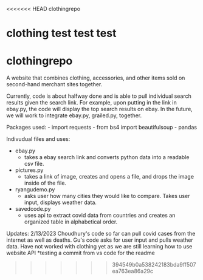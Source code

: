 <<<<<<< HEAD
clothingrepo

clothing test test test 
=======
# clothingrepo

A website that combines clothing, accessories, and other items sold on second-hand merchant sites together. 

Currently, code is about halfway done and is able to pull individual search results given the search link. For example, upon putting in the link in ebay.py, the code will display the top search results on ebay. In the future, we will work to integrate ebay.py, grailed.py, together. 

Packages used:
    - import requests
    - from bs4 import beautifulsoup
    - pandas

Indivudual files and uses:
- ebay.py  
    - takes a ebay search link and converts python data into a readable csv file. 
- pictures.py
    - takes a link of image, creates and opens a file, and drops the image inside of the file. 
- ryangudemo.py
    - asks user how many cities they would like to compare. Takes user input, displays weather data.
- savedcode.py 
    - uses api to extract covid data from countries and creates an organized table in alphabetical order. 
    

Updates: 2/13/2023
Choudhury's code so far can pull covid cases from the internet as well as deaths. Gu's code asks for user input and pulls weather data. Have not worked with clothing yet as we are still learning how to use website API 
*testing a commit from vs code for the readme
>>>>>>> 394549b0a538242183bda9ff507ea763ea86a29c
